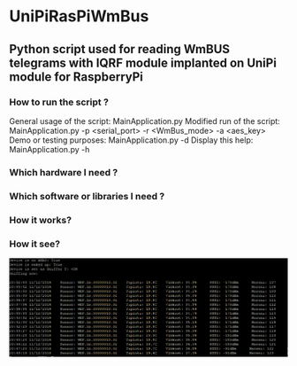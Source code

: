 # UniPiRasPiWmBus

## Python script used for reading WmBUS telegrams with IQRF module implanted on UniPi module for RaspberryPi

### How to run the script ?

General usage of the script:
    MainApplication.py
Modified run of the script:
    MainApplication.py -p <serial_port> -r <WmBus_mode>  -a <aes_key>
Demo or testing purposes:
    MainApplication.py -d
Display this help:
    MainApplication.py -h


### Which hardware I need ?


### Which software or libraries I need ?


### How it works?


### How it see?

![Screen](./MainExample.png)